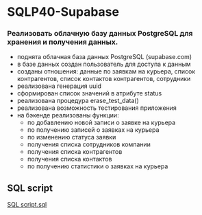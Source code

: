 # SQLP40-Supabase

### Реализовать облачную базу данных PostgreSQL для хранения и получения данных.

* поднята облачная база данных PostgreSQL (supabase.com)
* в базе данных создан пользователь для доступа к данным
* созданы отношения: данные по заявкам на курьера, список контрагентов, список контактов контрагентов, сотрудники
* реализована генерация uuid
* сформирован список значений в атрибуте status
* реализована процедура erase_test_data()
* реализована возможность тестирования приложения
* на бэкенде реализованы функции:
  * по добавлению новой записи о заявке на курьера
  * по получению записей о заявках на курьера
  * по изменению статуса заявки
  * получения списка сотрудников компании
  * получения списка контрагентов
  * получения списка контактов
  * по получению статистики о заявках на курьера

## SQL script

[SQL script.sql](https://github.com/ErenMezinova/SQLP40-Supabase/blob/main/sqlp-40-Mezinova-total%201.sql)
